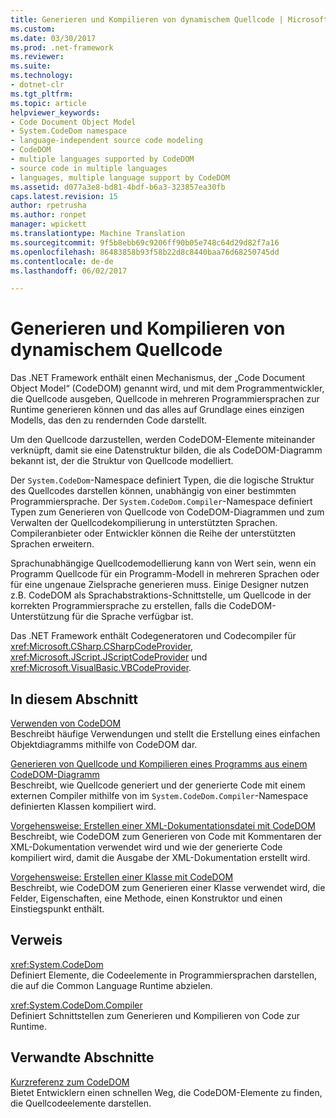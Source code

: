 ```yaml
---
title: Generieren und Kompilieren von dynamischem Quellcode | Microsoft-Dokumentation
ms.custom: 
ms.date: 03/30/2017
ms.prod: .net-framework
ms.reviewer: 
ms.suite: 
ms.technology:
- dotnet-clr
ms.tgt_pltfrm: 
ms.topic: article
helpviewer_keywords:
- Code Document Object Model
- System.CodeDom namespace
- language-independent source code modeling
- CodeDOM
- multiple languages supported by CodeDOM
- source code in multiple languages
- languages, multiple language support by CodeDOM
ms.assetid: d077a3e8-bd81-4bdf-b6a3-323857ea30fb
caps.latest.revision: 15
author: rpetrusha
ms.author: ronpet
manager: wpickett
ms.translationtype: Machine Translation
ms.sourcegitcommit: 9f5b8ebb69c9206ff90b05e748c64d29d82f7a16
ms.openlocfilehash: 86483858b93f58b22d8c8440baa76d68250745dd
ms.contentlocale: de-de
ms.lasthandoff: 06/02/2017

---
```

# <a name="dynamic-source-code-generation-and-compilation"></a>Generieren und Kompilieren von dynamischem Quellcode
Das .NET Framework enthält einen Mechanismus, der „Code Document Object Model“ (CodeDOM) genannt wird, und mit dem Programmentwickler, die Quellcode ausgeben, Quellcode in mehreren Programmiersprachen zur Runtime generieren können und das alles auf Grundlage eines einzigen Modells, das den zu rendernden Code darstellt.  
  
 Um den Quellcode darzustellen, werden CodeDOM-Elemente miteinander verknüpft, damit sie eine Datenstruktur bilden, die als CodeDOM-Diagramm bekannt ist, der die Struktur von Quellcode modelliert.  
  
 Der `System.CodeDom`-Namespace definiert Typen, die die logische Struktur des Quellcodes darstellen können, unabhängig von einer bestimmten Programmiersprache. Der `System.CodeDom.Compiler`-Namespace definiert Typen zum Generieren von Quellcode von CodeDOM-Diagrammen und zum Verwalten der Quellcodekompilierung in unterstützten Sprachen. Compileranbieter oder Entwickler können die Reihe der unterstützten Sprachen erweitern.  
  
 Sprachunabhängige Quellcodemodellierung kann von Wert sein, wenn ein Programm Quellcode für ein Programm-Modell in mehreren Sprachen oder für eine ungenaue Zielsprache generieren muss. Einige Designer nutzen z.B. CodeDOM als Sprachabstraktions-Schnittstelle, um Quellcode in der korrekten Programmiersprache zu erstellen, falls die CodeDOM-Unterstützung für die Sprache verfügbar ist.  
  
 Das .NET Framework enthält Codegeneratoren und Codecompiler für <xref:Microsoft.CSharp.CSharpCodeProvider>, <xref:Microsoft.JScript.JScriptCodeProvider> und <xref:Microsoft.VisualBasic.VBCodeProvider>.  
  
## <a name="in-this-section"></a>In diesem Abschnitt  
 [Verwenden von CodeDOM](../../../docs/framework/reflection-and-codedom/using-the-codedom.md)  
 Beschreibt häufige Verwendungen und stellt die Erstellung eines einfachen Objektdiagramms mithilfe von CodeDOM dar.  
  
 [Generieren von Quellcode und Kompilieren eines Programms aus einem CodeDOM-Diagramm](../../../docs/framework/reflection-and-codedom/generating-and-compiling-source-code-from-a-codedom-graph.md)  
 Beschreibt, wie Quellcode generiert und der generierte Code mit einem externen Compiler mithilfe von im `System.CodeDom.Compiler`-Namespace definierten Klassen kompiliert wird.  
  
 [Vorgehensweise: Erstellen einer XML-Dokumentationsdatei mit CodeDOM](../../../docs/framework/reflection-and-codedom/how-to-create-an-xml-documentation-file-using-codedom.md)  
 Beschreibt, wie CodeDOM zum Generieren von Code mit Kommentaren der XML-Dokumentation verwendet wird und wie der generierte Code kompiliert wird, damit die Ausgabe der XML-Dokumentation erstellt wird.  
  
 [Vorgehensweise: Erstellen einer Klasse mit CodeDOM](../../../docs/framework/reflection-and-codedom/how-to-create-a-class-using-codedom.md)  
 Beschreibt, wie CodeDOM zum Generieren einer Klasse verwendet wird, die Felder, Eigenschaften, eine Methode, einen Konstruktor und einen Einstiegspunkt enthält.  
  
## <a name="reference"></a>Verweis  
 <xref:System.CodeDom>  
 Definiert Elemente, die Codeelemente in Programmiersprachen darstellen, die auf die Common Language Runtime abzielen.  
  
 <xref:System.CodeDom.Compiler>  
 Definiert Schnittstellen zum Generieren und Kompilieren von Code zur Runtime.  
  
## <a name="related-sections"></a>Verwandte Abschnitte  
 [Kurzreferenz zum CodeDOM](http://msdn.microsoft.com/en-us/c77b8bfd-0a32-4e36-b59a-4f687f32c524)  
 Bietet Entwicklern einen schnellen Weg, die CodeDOM-Elemente zu finden, die Quellcodeelemente darstellen.
